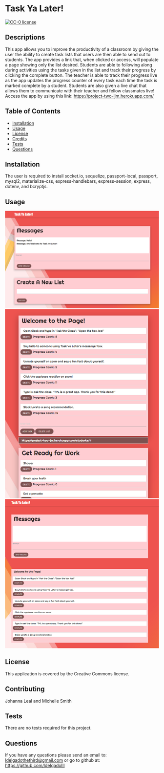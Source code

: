 # Task Ya Later!
  
  [![CC-0 license](https://img.shields.io/badge/License-CC--0-blue.svg)](https://creativecommons.org/licenses/by-nd/4.0)
  ## Descriptions

  This app allows you to improve the productivity of a classroom by giving the user the ability to create task lists that users are then able to send out to students. The app provides a link that, when clicked or access, will populate a page showing only the list desired. Students are able to following along during activities using the tasks given in the list and track their progress by clicking the complete button. The teacher is able to track their progress live as the app updates the progress counter of every task each time the task is marked complete by a student. Students are also given a live chat that allows them to communicate with their teacher and fellow classmates live! Access the app by using this link: https://project-two-ljm.herokuapp.com/

  ## Table of Contents

  * [Installation](#installation)
  * [Usage](#usage)
  * [License](#license)
  * [Credits](#contributing)
  * [Tests](#tests)
  * [Questions](#questions)
    
  ## Installation
  
  The user is required to install socket.io, sequelize, passport-local, passport, mysql2, materialize-css, express-handlebars, express-session, express, dotenv, and bcryptjs.
  
  ## Usage

  ![Home IMG One](public/images/tyl_img_one.PNG)
  ![Home IMG Two](public/images/tyl_img_two.PNG)
  ![Student Page](public/images/student_img.PNG)

  ## License

  This application is covered by the Creative Commons license.

  ## Contributing

  Johanna Leal and Michelle Smith

  ## Tests

  There are no tests required for this project.

  ## Questions

  If you have any questions please send an email to: ldelgadothethird@gmail.com or go to github at: https://github.com/ldelgadoIII

